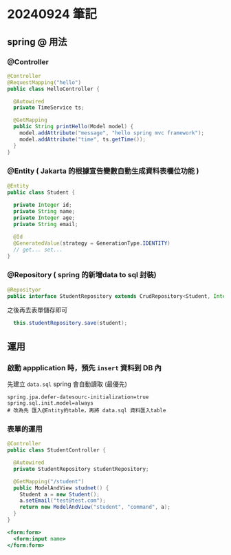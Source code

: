 # 20240924 筆記

## spring @ 用法

### @Controller
```java
@Controller
@RequestMapping("hello")
public class HelloController {

  @Autowired
  private TimeService ts;

  @GetMapping
  public String printHello(Model model) {
    model.addAttribute("message", "hello spring mvc framework");
    model.addAttribute("time", ts.getTime());
  }
}
```

### @Entity ( Jakarta 的根據宣告變數自動生成資料表欄位功能 )

```java
@Entity
public class Student {
  
  private Integer id;
  private String name;
  private Integer age;
  private String email;

  @Id
  @GeneratedValue(strategy = GenerationType.IDENTITY)
  // get... set... 
}
```
### @Repository ( spring 的新增data to sql 封裝)

```java
@Reposityor
public interface StudentRepository extends CrudRepository<Student, Integer> {}
```
之後再去表單儲存即可
```java
  this.studentRepository.save(student);
```

## 運用

### 啟動 appplication 時，預先 `insert` 資料到 DB 內

先建立 `data.sql` spring 會自動讀取 (最優先)

```properties
spring.jpa.defer-datesourc-initialization=true
spring.sql.init.model=always
# 改為先 匯入@Entity的table，再將 data.sql 資料匯入table
```

###  表單的運用
```java
@Controller
public class StudentController {

  @Autowired
  private StudentRepository studentRepository;

  @GetMapping("/student")
  public ModelAndView studnet() {
    Student a = new Student();
    a.setEmail("test@test.com");
    return new ModelAndView("student", "command", a);
  }
}
```

```jsp
<form:form>
  <form:input name>
</form:form>
```

